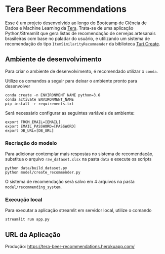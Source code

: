 # Tera Beer Recommendations

Esse é um projeto desenvolvido ao longo do Bootcamp de Ciência de Dados e Machine Learning da [Tera](https://somostera.com/). Trata-se de 
uma aplicação Python/Streamlit que gera listas de recomendação de cervejas artesanais brasileiras com base no paladar do usuário, e utilizando um sistema 
de recomendação do tipo `ItemSimilarityRecommender` da biblioteca [Turi Create](https://apple.github.io/turicreate/docs/api/index.html).

## Ambiente de desenvolvimento

Para criar o ambiente de desenvolvimento, é recomendado utilizar o `conda`.

Utilize os comandos a seguir para deixar o ambiente pronto para desenvolver

```
conda create -n ENVIRONMENT_NAME python=3.6
conda activate ENVIRONMENT_NAME
pip install -r requirements.txt
```

Será necessário configurar as seguintes variáveis de ambiente:
```
export FROM_EMAIL=[EMAIL]
export EMAIL_PASSWORD=[PASSWORD]
export DB_URL=[DB_URL]
```

### Recriação do modelo

Para adicionar contemplar mais respostas no sistema de recomendação, 
substitua o arquivo `raw_dataset.xlsx` na pasta `data` e execute os scripts

```
python data/build_dataset.py
python model/create_recommender.py
```

O sistema de recomendação será salvo em 4 arquivos na pasta `model/recommending_system`.

### Execução local

Para executar a aplicação streamlit em servidor local, utilize o comando

```
streamlit run app.py
```

## URL da Aplicação

Produção: https://tera-beer-recommendations.herokuapp.com/
